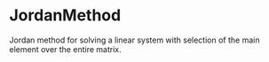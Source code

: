 # JordanMethod
Jordan method for solving a linear system with selection of the main element over the entire matrix.